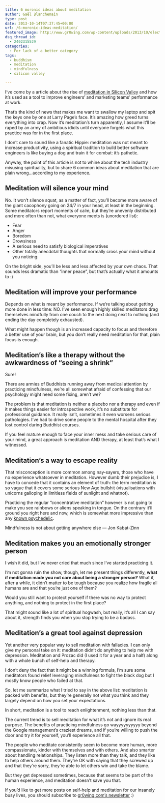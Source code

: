 ```yaml
---
title: 6 moronic ideas about meditation
author: Gaël Blanchemain
type: post
date: 2013-10-14T07:37:45+00:00
url: /6-moronic-ideas-meditation/
featured_image: http://www.gr0wing.com/wp-content/uploads/2013/10/electrodes-feature.jpg
dsq_thread_id:
  - 2402315529
categories:
  - For lack of a better category
tags:
  - buddhism
  - meditation
  - mindfulness
  - silicon valley

---
```

I&#8217;ve come by a article about the rise of [meditation in Silicon Valley][1] and how it&#8217;s used as a tool to improve engineers&#8217; and marketing teams&#8217; performance at work. 

That&#8217;s the kind of news that makes me want to swallow my laptop and spit the keys one by one at Larry Page&#8217;s face. It&#8217;s amazing how greed turns everything into crap. Now it&#8217;s meditation&#8217;s turn apparently, I assume it&#8217;ll be raped by an army of ambitious idiots until everyone forgets what this practice was for in the first place.

I don&#8217;t care to sound like a fanatic Hippie: meditation was not meant to increase productivity, using a spiritual tradition to build better software engineers is like buying a dog and train it for combat: it&#8217;s pathetic. 

Anyway, the point of this article is not to whine about the tech industry misusing spirituality, but to share 6 common ideas about meditation that are plain wrong…according to my experience.

## Meditation will silence your mind

No. It won&#8217;t silence squat, as a matter of fact, you&#8217;ll become more aware of the giant cacophony going on 24/7 in your head, at least in the beginning. Some meditators report moments of calm, but they&#8217;re unevenly distributed and more often than not, what everyone meets is (unordered list):

  * Fear
  * Anger
  * Boredom
  * Drowsiness
  * A serious need to satisfy biological imperatives
  * Other totally anecdotal thoughts that normally cross your mind without you noticing

On the bright side, you&#8217;ll be less and less affected by your own chaos. That sounds less dramatic than &#8220;inner peace&#8221;, but that&#8217;s actually what it amounts to :)

## Meditation will improve your performance

Depends on what is meant by performance. If we&#8217;re talking about getting more done in less time: NO. I&#8217;ve seen enough highly skilled meditators drag themselves mindfully from one couch to the next doing next to nothing (and ending the day completely exhausted). 

What might happen though is an increased capacity to focus and therefore a better use of your brain, but you don&#8217;t really need meditation for that, plain focus is enough.

## Meditation&#8217;s like a therapy without the awkwardness of &#8220;seeing a shrink&#8221;

Sure!

There are armies of Buddhists running away from medical attention by practicing mindfulness, we&#8217;re all somewhat afraid of confessing that our psychology might need some fixing, aren&#8217;t we?

The problem is that meditation is neither a placebo nor a therapy and even if it makes things easier for introspective work, it&#8217;s no substitute for professional guidance. It really isn&#8217;t, sometimes it even worsens serious pathologies. I&#8217;ve had to drive some people to the mental hospital after they lost control during Buddhist courses. 

If you feel mature enough to face your inner mess and take serious care of your mind, a great approach is meditation AND therapy, at least that&#8217;s what I witnessed.

## Meditation&#8217;s a way to escape reality

That misconception is more common among nay-sayers, those who have no experience whatsoever in meditation. However dumb their prejudice is, I have to concede that it contains an element of truth: the term meditation is so vague that it covers some serious New Age bullshit (visualisations with unicorns galloping in limitless fields of sunlight and whatnot).

Practicing the regular &#8220;concentrative meditation&#8221; however is not going to make you see rainbows or aliens speaking in tongue. On the contrary it&#8217;ll ground you right here and now, which is somewhat more impressive than any <a href="http://www.erowid.org/psychoactives/" target="_blank">known psychedelic</a>.

Mindfulness is not about getting anywhere else — Jon Kabat-Zinn

## Meditation makes you an emotionally stronger person

I wish it did, but I&#8217;ve never cried that much since I&#8217;ve started practicing it. 

I&#8217;m not gonna ruin the show, though, let me present things differently, **what if meditation made you not care about being a stronger person?** What if, after a while, it didn&#8217;t matter to be tough because you realize how fragile all humans are and that you&#8217;re just one of them?

Would you still want to protect yourself if there was no way to protect anything, and nothing to protect in the first place? 

That might sound like a lot of spiritual hogwash, but really, it&#8217;s all I can say about it, strength finds you when you stop trying to be a badass. 

## Meditation&#8217;s a great tool against depression

Yet another very popular way to sell meditation with fallacies. I can only give my personal take on it: meditation didn&#8217;t do anything to help me with depression. Meditation and Prozac did (I used it for a year and a half) along with a whole bunch of self-help and therapy.

I don&#8217;t deny the fact that it might be a winning formula, I&#8217;m sure some meditators found relief leveraging mindfulness to fight the black dog but I mostly know people who failed at that. 

So, let me summarize what I tried to say in the above list: meditation is packed with benefits, but they&#8217;re generally not what you think and they largely depend on how you set your expectations. 

In short, meditation is a tool to reach enlightenment, nothing less than that. 

The current trend is to sell meditation for what it&#8217;s not and ignore its real purpose. The benefits of practicing mindfulness go wayyyyyyyyyy beyond the Google management&#8217;s craziest dreams, and if you&#8217;re willing to push the door and try it for yourself, you&#8217;ll experience all that.

The people who meditate consistently seem to become more human, more compassionate, kinder with themselves and with others. And also smarter about handling relationships. They listen more than they talk, and they like to help others around them. They&#8217;re OK with saying that they screwed up and that they&#8217;re sorry, they&#8217;re able to let others win and take the blame. 

But they get depressed sometimes, because that seems to be part of the human experience, and meditation doesn&#8217;t save you that. 

If you&#8217;d like to get more posts on self-help and meditation for our insanely busy lives, you should subscribe to <a href="http://eepurl.com/zxyeT" target="_blank">gr0wing.com&#8217;s newsletter</a> :)

 [1]: http://www.wired.com/business/2013/06/meditation-mindfulness-silicon-valley/